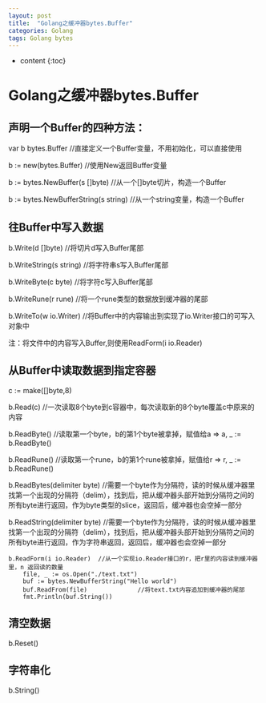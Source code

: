```yaml
---
layout: post
title:  "Golang之缓冲器bytes.Buffer"
categories: Golang
tags: Golang bytes
---
```


* content
{:toc}
# Golang之缓冲器bytes.Buffer

## 声明一个Buffer的四种方法：
var b bytes.Buffer       //直接定义一个Buffer变量，不用初始化，可以直接使用

b := new(bytes.Buffer)   //使用New返回Buffer变量

b := bytes.NewBuffer(s []byte)   //从一个[]byte切片，构造一个Buffer

b := bytes.NewBufferString(s string)   //从一个string变量，构造一个Buffer

## 往Buffer中写入数据
b.Write(d []byte)        //将切片d写入Buffer尾部

b.WriteString(s string)  //将字符串s写入Buffer尾部

b.WriteByte(c byte)     //将字符c写入Buffer尾部

b.WriteRune(r rune)     //将一个rune类型的数据放到缓冲器的尾部

b.WriteTo(w io.Writer)  //将Buffer中的内容输出到实现了io.Writer接口的可写入对象中

注：将文件中的内容写入Buffer,则使用ReadForm(i io.Reader)



## 从Buffer中读取数据到指定容器
c := make([]byte,8)

b.Read(c)      //一次读取8个byte到c容器中，每次读取新的8个byte覆盖c中原来的内容

b.ReadByte()   //读取第一个byte，b的第1个byte被拿掉，赋值给a => a, _ := b.ReadByte()

b.ReadRune()   //读取第一个rune，b的第1个rune被拿掉，赋值给r => r, _ := b.ReadRune()

b.ReadBytes(delimiter byte)   //需要一个byte作为分隔符，读的时候从缓冲器里找第一个出现的分隔符（delim），找到后，把从缓冲器头部开始到分隔符之间的所有byte进行返回，作为byte类型的slice，返回后，缓冲器也会空掉一部分

b.ReadString(delimiter byte)  //需要一个byte作为分隔符，读的时候从缓冲器里找第一个出现的分隔符（delim），找到后，把从缓冲器头部开始到分隔符之间的所有byte进行返回，作为字符串返回，返回后，缓冲器也会空掉一部分

```
b.ReadForm(i io.Reader)  //从一个实现io.Reader接口的r，把r里的内容读到缓冲器里，n 返回读的数量
    file, _ := os.Open("./text.txt")    
    buf := bytes.NewBufferString("Hello world")    
    buf.ReadFrom(file)              //将text.txt内容追加到缓冲器的尾部    
    fmt.Println(buf.String())
```



## 清空数据
b.Reset()

## 字符串化
b.String()